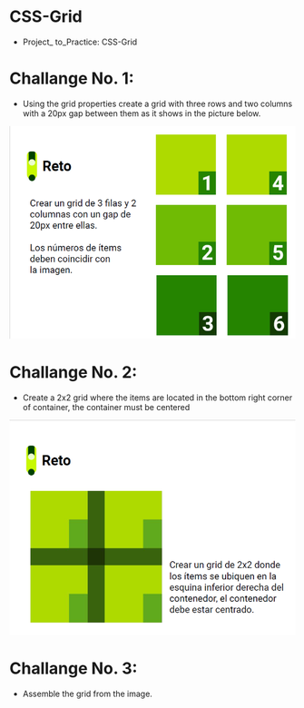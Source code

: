 # CSS-Grid
- Project_ to_Practice: CSS-Grid
# Challange No. 1: 
- Using the grid properties create a grid with three rows and two columns with a 20px gap between them as it shows in the picture below.

![](https://github.com/StiagoR/CSS-Grid/blob/master/Images/challengeNo1.png)
# Challange No. 2: 
- Create a 2x2 grid where the items are located in the bottom right corner of container, the container must be  centered

![](https://github.com/StiagoR/CSS-Grid/blob/master/Images/challengeNo2.png)

# Challange No. 3: 
-  Assemble the grid from the image.